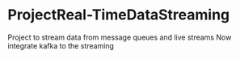 # ProjectReal-TimeDataStreaming
Project to stream data from message queues and live streams
Now integrate kafka to the streaming
